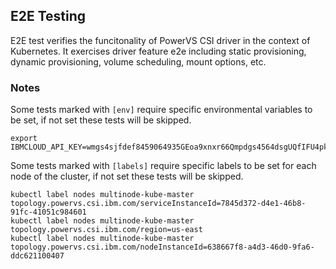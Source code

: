 ## E2E Testing
E2E test verifies the funcitonality of PowerVS CSI driver in the context of Kubernetes. It exercises driver feature e2e including static provisioning, dynamic provisioning, volume scheduling, mount options, etc.

### Notes
Some tests marked with `[env]` require specific environmental variables to be set, if not set these tests will be skipped.

```
export IBMCLOUD_API_KEY=wmgs4sjfdef8459064935GEoa9xnxr66Qmpdgs4564dsgUQfIFU4pkg4p2aBm7doukaRP
```

Some tests marked with `[labels]` require specific labels to be set for each node of the cluster, if not set these tests will be skipped.
```
kubectl label nodes multinode-kube-master topology.powervs.csi.ibm.com/serviceInstanceId=7845d372-d4e1-46b8-91fc-41051c984601
kubectl label nodes multinode-kube-master topology.powervs.csi.ibm.com/region=us-east
kubectl label nodes multinode-kube-master topology.powervs.csi.ibm.com/nodeInstanceId=638667f8-a4d3-46d0-9fa6-ddc621100407
```

